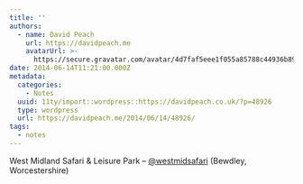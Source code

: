 ```yaml
---
title: ''
authors:
  - name: David Peach
    url: https://davidpeach.me
    avatarUrl: >-
      https://secure.gravatar.com/avatar/4d7faf5eee1f055a85788c44936b8995eaab6dfb004e7854ec747ccb272e91ee?s=96&d=mm&r=g
date: 2014-06-14T11:21:00.000Z
metadata:
  categories:
    - Notes
  uuid: 11ty/import::wordpress::https://davidpeach.co.uk/?p=48926
  type: wordpress
  url: https://davidpeach.me/2014/06/14/48926/
tags:
  - notes
---
```

West Midland Safari & Leisure Park – [@westmidsafari](https://twitter.com/westmidsafari) (Bewdley, Worcestershire)